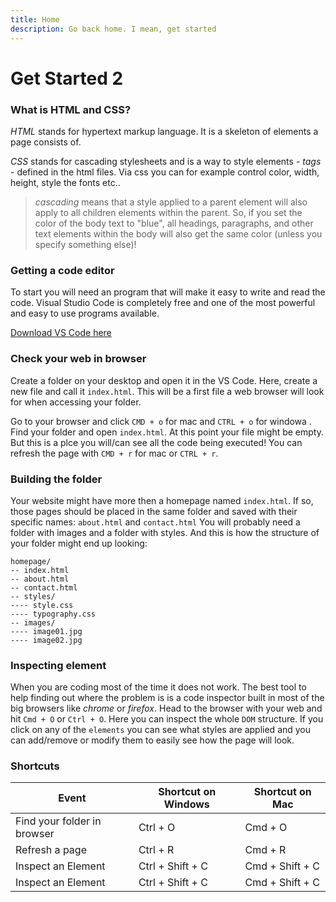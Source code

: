 ```yaml
---
title: Home
description: Go back home. I mean, get started
---
```


# Get Started 2

### What is HTML and CSS?

_HTML_ stands for hypertext markup language. It is a skeleton of elements a page consists of.

_CSS_ stands for cascading stylesheets and is a way to style elements - _tags_ - defined in the html files. Via css you can for example control color, width, height, style the fonts etc..

> _cascading_ means that a style applied to a parent element will also apply to all children elements within the parent. So, if you set the color of the body text to "blue", all headings, paragraphs, and other text elements within the body will also get the same color (unless you specify something else)!

### Getting a code editor

To start you will need an program that will make it easy to write and read the code. Visual Studio Code is completely free and one of the most powerful and easy to use programs available.

[Download VS Code here](https://code.visualstudio.com)

### Check your web in browser

Create a folder on your desktop and open it in the VS Code. Here, create a new file and call it `index.html`. This will be a first file a web browser will look for when accessing your folder.

Go to your browser and click `CMD + o` for mac and `CTRL + o` for windowa . Find your folder and open `index.html`. At this point your file might be empty. But this is a plce you will/can see all the code being executed! You can refresh the page with `CMD + r` for mac or `CTRL + r`.

### Building the folder

Your website might have more then a homepage named `index.html`. If so, those pages should be placed in the same folder and saved with their specific names: `about.html` and `contact.html` You will probably need a folder with images and a folder with styles. And this is how the structure of your folder might end up looking:

```
homepage/
-- index.html
-- about.html
-- contact.html
-- styles/
---- style.css
---- typography.css
-- images/
---- image01.jpg
---- image02.jpg
```

### Inspecting element

When you are coding most of the time it does not work. The best tool to help finding out where the problem is is a code inspector built in most of the big browsers like _chrome_ or _firefox_. Head to the browser with your web and hit `Cmd + O` or `Ctrl + O`. Here you can inspect the whole `DOM` structure. If you click on any of the `elements` you can see what styles are applied and you can add/remove or modify them to easily see how the page will look.

### Shortcuts

| Event                       | Shortcut on Windows | Shortcut on Mac |
| --------------------------- | ------------------- | --------------- |
| Find your folder in browser | Ctrl + O            | Cmd + O         |
| Refresh a page              | Ctrl + R            | Cmd + R         |
| Inspect an Element          | Ctrl + Shift + C    | Cmd + Shift + C |
| Inspect an Element          | Ctrl + Shift + C    | Cmd + Shift + C |
